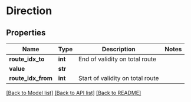 # Direction

## Properties
Name | Type | Description | Notes
------------ | ------------- | ------------- | -------------
**route_idx_to** | **int** | End of validity on total route | 
**value** | **str** |  | 
**route_idx_from** | **int** | Start of validity on total route | 

[[Back to Model list]](../README.md#documentation-for-models) [[Back to API list]](../README.md#documentation-for-api-endpoints) [[Back to README]](../README.md)



